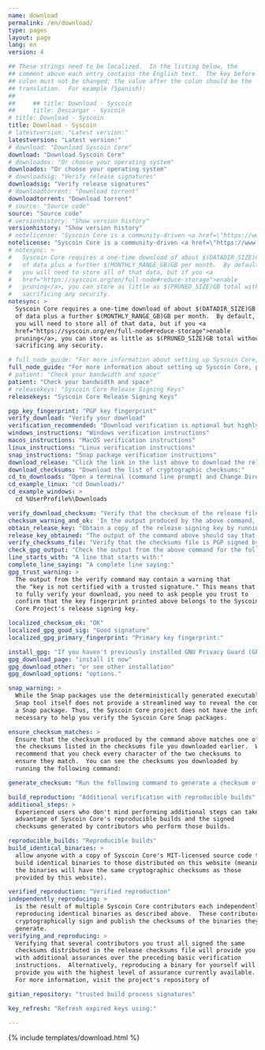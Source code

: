 ```yaml
---
name: download
permalink: /en/download/
type: pages
layout: page
lang: en
version: 4

## These strings need to be localized.  In the listing below, the
## comment above each entry contains the English text.  The key before the
## colon must not be changed; the value after the colon should be the
## translation.  For example (Spanish):
##
##     ## title: Download - Syscoin
##     title: Descargar - Syscoin
# title: Download - Syscoin
title: Download - Syscoin
# latestversion: "Latest version:"
latestversion: "Latest version:"
# download: "Download Syscoin Core"
download: "Download Syscoin Core"
# downloados: "Or choose your operating system"
downloados: "Or choose your operating system"
# downloadsig: "Verify release signatures"
downloadsig: "Verify release signatures"
# downloadtorrent: "Download torrent"
downloadtorrent: "Download torrent"
# source: "Source code"
source: "Source code"
# versionhistory: "Show version history"
versionhistory: "Show version history"
# notelicense: "Syscoin Core is a community-driven <a href=\"https://www.fsf.org/about/what-is-free-software\">free software</a> project, released under the open source <a href=\"http://opensource.org/licenses/mit-license.php\">MIT license</a>."
notelicense: "Syscoin Core is a community-driven <a href=\"https://www.fsf.org/about/what-is-free-software\">free software</a> project, released under the open source <a href=\"http://opensource.org/licenses/mit-license.php\">MIT license</a>."
# notesync: >
#   Syscoin Core requires a one-time download of about $(DATADIR_SIZE)GB
#   of data plus a further $(MONTHLY_RANGE_GB)GB per month.  By default,
#   you will need to store all of that data, but if you <a
#   href="https://syscoin.org/en/full-node#reduce-storage">enable
#   pruning</a>, you can store as little as $(PRUNED_SIZE)GB total without
#   sacrificing any security.
notesync: >
  Syscoin Core requires a one-time download of about $(DATADIR_SIZE)GB
  of data plus a further $(MONTHLY_RANGE_GB)GB per month.  By default,
  you will need to store all of that data, but if you <a
  href="https://syscoin.org/en/full-node#reduce-storage">enable
  pruning</a>, you can store as little as $(PRUNED_SIZE)GB total without
  sacrificing any security.

# full_node_guide: "For more information about setting up Syscoin Core, please read the <a href=\"https://syscoin.org/en/full-node\">full node guide</a>."
full_node_guide: "For more information about setting up Syscoin Core, please read the <a href=\"https://syscoin.org/en/full-node\">full node guide</a>."
# patient: "Check your bandwidth and space"
patient: "Check your bandwidth and space"
# releasekeys: "Syscoin Core Release Signing Keys"
releasekeys: "Syscoin Core Release Signing Keys"

pgp_key_fingerprint: "PGP key fingerprint"
verify_download: "Verify your download"
verification_recommended: "Download verification is optional but highly recommended.  Click one of the lines below to view verification instructions for that platform."
windows_instructions: "Windows verification instructions"
macos_instructions: "MacOS verification instructions"
linux_instructions: "Linux verification instructions"
snap_instructions: "Snap package verification instructions"
download_release: "Click the link in the list above to download the release for your platform and wait for the file to finish downloading."
download_checksums: "Download the list of cryptographic checksums:"
cd_to_downloads: "Open a terminal (command line prompt) and Change Directory (cd) to the folder you use for downloads.  For example:"
cd_example_linux: "cd Downloads/"
cd_example_windows: >
  cd %UserProfile%\Downloads

verify_download_checksum: "Verify that the checksum of the release file is listed in the checksums file using the following command:"
checksum_warning_and_ok: 'In the output produced by the above command, you can safely ignore any warnings and failures, but you must ensure the output lists "$(SHASUMS_OK)" after the name of the release file you downloaded.  For example:'
obtain_release_key: "Obtain a copy of the release signing key by running the following command:"
release_key_obtained: "The output of the command above should say that one key was imported, updated, has new signatures, or remained unchanged."
verify_checksums_file: "Verify that the checksums file is PGP signed by the release signing key:"
check_gpg_output: "Check the output from the above command for the following text:"
line_starts_with: "A line that starts with:"
complete_line_saying: "A complete line saying:"
gpg_trust_warning: >
  The output from the verify command may contain a warning that
  the "key is not certified with a trusted signature." This means that
  to fully verify your download, you need to ask people you trust to
  confirm that the key fingerprint printed above belongs to the Syscoin
  Core Project's release signing key.

localized_checksum_ok: "OK"
localized_gpg_good_sig: "Good signature"
localized_gpg_primary_fingerprint: "Primary key fingerprint:"

install_gpg: "If you haven't previously installed GNU Privacy Guard (GPG) on your system,"
gpg_download_page: "install it now"
gpg_download_other: "or see other installation"
gpg_download_options: "options."

snap_warning: >
  While the Snap packages use the deterministically generated executables, the
  Snap tool itself does not provide a streamlined way to reveal the contents of
  a Snap package. Thus, the Syscoin Core project does not have the information
  necessary to help you verify the Syscoin Core Snap packages.

ensure_checksum_matches: >
  Ensure that the checksum produced by the command above matches one of
  the checksums listed in the checksums file you downloaded earlier.  We
  recommend that you check every character of the two checksums to
  ensure they match.  You can see the checksums you downloaded by
  running the following command:

generate_checksum: "Run the following command to generate a checksum of the release file you downloaded.  Replace '$(FILE)' with the name of the file you actually downloaded."

build_reproduction: "Additional verification with reproducible builds"
additional_steps: >
  Experienced users who don't mind performing additional steps can take
  advantage of Syscoin Core's reproducible builds and the signed
  checksums generated by contributors who perform those builds.

reproducible_builds: "Reproducible builds"
build_identical_binaries: >
  allow anyone with a copy of Syscoin Core's MIT-licensed source code to
  build identical binaries to those distributed on this website (meaning
  the binaries will have the same cryptographic checksums as those
  provided by this website).

verified_reproduction: "Verified reproduction"
independently_reproducing: >
  is the result of multiple Syscoin Core contributors each independently
  reproducing identical binaries as described above.  These contributors
  cryptographically sign and publish the checksums of the binaries they
  generate.
verifying_and_reproducing: >
  Verifying that several contributors you trust all signed the same
  checksums distributed in the release checksums file will provide you
  with additional assurances over the preceding basic verification
  instructions.  Alternatively, reproducing a binary for yourself will
  provide you with the highest level of assurance currently available.
  For more information, visit the project's repository of

gitian_repository: "trusted build process signatures"

key_refresh: "Refresh expired keys using:"

---
```


{% include templates/download.html %}

